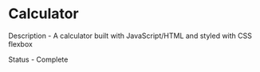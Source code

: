 # Calculator

Description - A calculator built with JavaScript/HTML and styled with CSS flexbox 

Status - Complete
